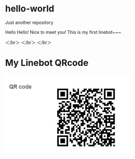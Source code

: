 # hello-world
Just another repository

Hello Hello! Nice to meet you!
This is my first linebot~~~

＜/br＞
＜/br＞
＜/br＞


# My Linebot QRcode

![image](https://github.com/a0193034/hello-world/blob/master/QR_code.JPG)
